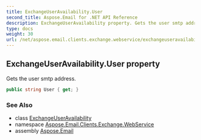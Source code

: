 ```yaml
---
title: ExchangeUserAvailability.User
second_title: Aspose.Email for .NET API Reference
description: ExchangeUserAvailability property. Gets the user smtp address
type: docs
weight: 30
url: /net/aspose.email.clients.exchange.webservice/exchangeuseravailability/user/
---
```

## ExchangeUserAvailability.User property

Gets the user smtp address.

```csharp
public string User { get; }
```

### See Also

* class [ExchangeUserAvailability](../)
* namespace [Aspose.Email.Clients.Exchange.WebService](../../exchangeuseravailability/)
* assembly [Aspose.Email](../../../)


